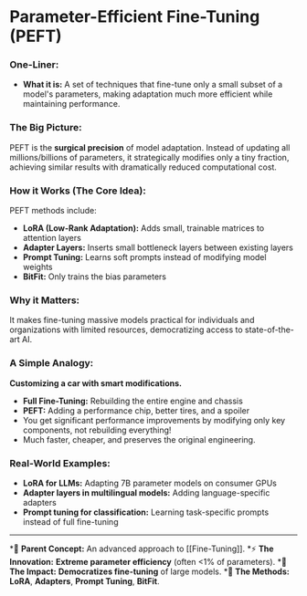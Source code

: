 # Parameter-Efficient Fine-Tuning (PEFT)

### One-Liner:
*   **What it is:** A set of techniques that fine-tune only a small subset of a model's parameters, making adaptation much more efficient while maintaining performance.

### The Big Picture:
PEFT is the **surgical precision** of model adaptation. Instead of updating all millions/billions of parameters, it strategically modifies only a tiny fraction, achieving similar results with dramatically reduced computational cost.

### How it Works (The Core Idea):
PEFT methods include:
- **LoRA (Low-Rank Adaptation):** Adds small, trainable matrices to attention layers
- **Adapter Layers:** Inserts small bottleneck layers between existing layers
- **Prompt Tuning:** Learns soft prompts instead of modifying model weights
- **BitFit:** Only trains the bias parameters

### Why it Matters:
It makes fine-tuning massive models practical for individuals and organizations with limited resources, democratizing access to state-of-the-art AI.

### A Simple Analogy:
**Customizing a car with smart modifications.**
*   **Full Fine-Tuning:** Rebuilding the entire engine and chassis
*   **PEFT:** Adding a performance chip, better tires, and a spoiler
*   You get significant performance improvements by modifying only key components, not rebuilding everything!
*   Much faster, cheaper, and preserves the original engineering.

### Real-World Examples:
*   **LoRA for LLMs:** Adapting 7B parameter models on consumer GPUs
*   **Adapter layers in multilingual models:** Adding language-specific adapters
*   **Prompt tuning for classification:** Learning task-specific prompts instead of full fine-tuning

---
*🌳 **Parent Concept:** An advanced approach to [[Fine-Tuning]].
*⚡ **The Innovation:** **Extreme parameter efficiency** (often <1% of parameters).
*🚀 **The Impact:** **Democratizes fine-tuning** of large models.
*🔧 **The Methods:** **LoRA**, **Adapters**, **Prompt Tuning**, **BitFit**.

